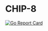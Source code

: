 # CHIP-8

[![Go Report Card](https://goreportcard.com/badge/github.com/FrankBro/chip8-go)](https://goreportcard.com/report/github.com/FrankBro/chip8-go)
